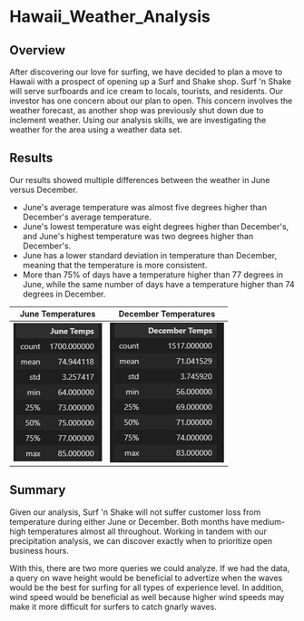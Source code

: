 # Hawaii_Weather_Analysis

## Overview
After discovering our love for surfing, we have decided to plan a move to Hawaii with a prospect of opening up a Surf and Shake shop. Surf 'n Shake will serve surfboards and ice cream to locals, tourists, and residents. Our investor has one concern about our plan to open. This concern involves the weather forecast, as another shop was previously shut down due to inclement weather. Using our analysis skills, we are investigating the weather for the area using a weather data set. 

## Results
Our results showed multiple differences between the weather in June versus December. 
- June's average temperature was almost five degrees higher than December's average temperature. 
- June's lowest temperature was eight degrees higher than December's, and June's highest temperature was two degrees higher than December's. 
- June has a lower standard deviation in temperature than December, meaning that the temperature is more consistent. 
- More than 75% of days have a temperature higher than 77 degrees in June, while the same number of days have a temperature higher than 74 degrees in December. 

June Temperatures             |  December Temperatures
:----------------------------:|:-------------------------:
![](Pictures/june_temps.PNG)  |  ![](Pictures/december_temps.PNG)

## Summary
Given our analysis, Surf 'n Shake will not suffer customer loss from temperature during either June or December. Both months have medium-high temperatures almost all throughout. Working in tandem with our precipitation analysis, we can discover exactly when to prioritize open business hours. 

With this, there are two more queries we could analyze. If we had the data, a query on wave height would be beneficial to advertize when the waves would be the best for surfing for all types of experience level. In addition, wind speed would be beneficial as well because higher wind speeds may make it more difficult for surfers to catch gnarly waves. 

